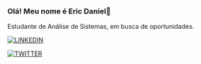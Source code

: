 

### Olá! Meu nome é Eric Daniel🫡
Estudante de Análise de Sistemas, em busca de oportunidades.

[![LINKEDIN](https://img.shields.io/badge/LinkedIn-0077B5?style=for-the-badge&logo=linkedin&logoColor=white)](https://www.linkedin.com/in/eric-kairo-daniel/)


[![TWITTER](https://img.shields.io/badge/Twitter-1DA1F2?style=for-the-badge&logo=twitter&logoColor=white/)](https://x.com/dev_ericc)
